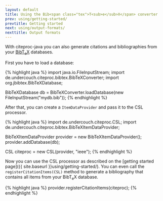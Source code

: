 ```yaml
---
layout: default
title: Using the Bib<span class="tex">T<sub>e</sub>X</span> converter
prev: using/getting-started/
prevtitle: Getting started
next: using/output-formats/
nexttitle: Output formats
---
```


With citeproc-java you can also generate citations and bibliographies
from your [Bib<span class="tex">T<sub>e</sub>X</span>](http://www.bibtex.org/) databases.

First you have to load a database:

{% highlight java %}
import java.io.FileInputStream;
import de.undercouch.citeproc.bibtex.BibTeXConverter;
import org.jbibtex.BibTeXDatabase;

BibTeXDatabase db = BibTeXConverter.loadDatabase(new FileInputStream("mydb.bib"));
{% endhighlight %}

After that, you can create a `ItemDataProvider` and pass it to the
CSL processor.

{% highlight java %}
import de.undercouch.citeproc.CSL;
import de.undercouch.citeproc.bibtex.BibTeXItemDataProvider;

BibTeXItemDataProvider provider = new BibTeXItemDataProvider();
provider.addDatabase(db);

CSL citeproc = new CSL(provider, "ieee");
{% endhighlight %}

Now you can use the CSL processor as described on the [getting started page]({{ site.baseurl }}using/getting-started/). You can
even call the `registerCitationItems(CSL)` method to generate a
bibliography that contains all items from your Bib<span class="tex">T<sub>e</sub>X</span>
database.

{% highlight java %}
provider.registerCitationItems(citeproc);
{% endhighlight %}
